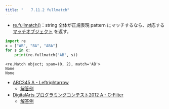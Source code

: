 ```yaml
---
title: "　　7.11.2 fullmatch"
---
```


* [re.fullmatch()](https://docs.python.org/ja/3/library/re.html#re.fullmatch)：string 全体が正規表現 pattern にマッチするなら、対応する [マッチオブジェクト](https://docs.python.org/ja/3/library/re.html#match-objects) を返す。

```python:サンプルコード：sample_682.py
import re
x = ["AB", "BA", "ABA"]
for s in x:
    print(re.fullmatch("AB", s))
```

```text:実行結果
<re.Match object; span=(0, 2), match='AB'>
None
None
```

- [ABC345 A - Leftrightarrow](https://atcoder.jp/contests/abc345/tasks/abc345_a)
    - [解答例](https://atcoder.jp/contests/abc345/submissions/51401017)
- [DigitalArts プログラミングコンテスト2012 A - C-Filter](https://atcoder.jp/contests/digitalarts2012/tasks/digitalarts_1)
    - [解答例](https://atcoder.jp/contests/digitalarts2012/submissions/15121744)